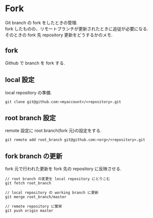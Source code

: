 # Fork

Git branch の fork をしたときの管理.  
fork したものの、リモートブランチが更新されたときに追従が必要になる.  
そのときの fork 先 repository 更新をどうするかのメモ.  

## fork
Github で branch を fork する.

## local 設定  
local repository の準備.
```
git clone git@github.com:<myaccount>/<repository>.git
```

## root branch 設定

remote 設定に root branch(fork 元)の設定をする.
```
git remote add root_branch git@github.com:<org>/<repository>.git
```

## fork branch の更新

fork 元で行われた更新を fork 先の repository に反映させる.
```
// root branch の変更を local repository にとりこむ
git fetch root_branch

// local repository の working branch に更新
git merge root_branch/master

// remote repository に繁栄
git push origin master
```